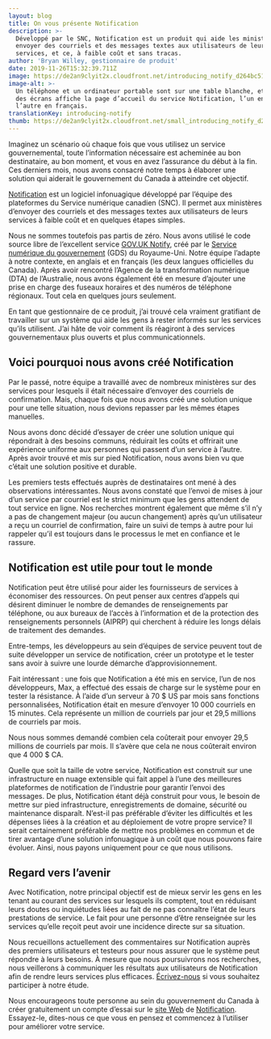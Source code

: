 ```yaml
---
layout: blog
title: On vous présente Notification
description: >-
  Développé par le SNC, Notification est un produit qui aide les ministères à
  envoyer des courriels et des messages textes aux utilisateurs de leurs
  services, et ce, à faible coût et sans tracas.
author: 'Bryan Willey, gestionnaire de produit'
date: 2019-11-26T15:32:39.711Z
image: https://de2an9clyit2x.cloudfront.net/introducing_notify_d264bc51ad.jpg
image-alt: >-
  Un téléphone et un ordinateur portable sont sur une table blanche, et chacun
  des écrans affiche la page d’accueil du service Notification, l’un en anglais,
  l’autre en français.
translationKey: introducing-notify
thumb: https://de2an9clyit2x.cloudfront.net/small_introducing_notify_d264bc51ad.jpg
---
```

Imaginez un scénario où chaque fois que vous utilisez un service gouvernemental, toute l’information nécessaire est acheminée au bon destinataire, au bon moment, et vous en avez l’assurance du début à la fin. Ces derniers mois, nous avons consacré notre temps à élaborer une solution qui aiderait le gouvernement du Canada à atteindre cet objectif.

[Notification](https://notification.canada.ca/accueil) est un logiciel infonuagique développé par l’équipe des plateformes du Service numérique canadien (SNC). Il permet aux ministères d’envoyer des courriels et des messages textes aux utilisateurs de leurs services à faible coût et en quelques étapes simples.

Nous ne sommes toutefois pas partis de zéro. Nous avons utilisé le code source libre de l’excellent service [GOV.UK Notify](https://www.notifications.service.gov.uk/), créé par le [Service numérique du gouvernement](https://gds.blog.gov.uk) (GDS) du Royaume-Uni. Notre équipe l’adapte à notre contexte, en anglais et en français (les deux langues officielles du Canada). Après avoir rencontré l’Agence de la transformation numérique (DTA) de l’Australie, nous avons également été en mesure d’ajouter une prise en charge des fuseaux horaires et des numéros de téléphone régionaux. Tout cela en quelques jours seulement.

En tant que gestionnaire de ce produit, j’ai trouvé cela vraiment gratifiant de travailler sur un système qui aide les gens à rester informés sur les services qu’ils utilisent. J’ai hâte de voir comment ils réagiront à des services gouvernementaux plus ouverts et plus communicationnels.

## Voici pourquoi nous avons créé Notification

Par le passé, notre équipe a travaillé avec de nombreux ministères sur des services pour lesquels il était nécessaire d’envoyer des courriels de confirmation. Mais, chaque fois que nous avons créé une solution unique pour une telle situation, nous devions repasser par les mêmes étapes manuelles.

Nous avons donc décidé d’essayer de créer une solution unique qui répondrait à des besoins communs, réduirait les coûts et offrirait une expérience uniforme aux personnes qui passent d’un service à l’autre. Après avoir trouvé et mis sur pied Notification, nous avons bien vu que c’était une solution positive et durable.

Les premiers tests effectués auprès de destinataires ont mené à des observations intéressantes. Nous avons constaté que l’envoi de mises à jour d’un service par courriel est le strict minimum que les gens attendent de tout service en ligne. Nos recherches montrent également que même s’il n’y a pas de changement majeur (ou aucun changement) après qu’un utilisateur a reçu un courriel de confirmation, faire un suivi de temps à autre pour lui rappeler qu’il est toujours dans le processus le met en confiance et le rassure.

## Notification est utile pour tout le monde

Notification peut être utilisé pour aider les fournisseurs de services à économiser des ressources. On peut penser aux centres d’appels qui désirent diminuer le nombre de demandes de renseignements par téléphone, ou aux bureaux de l’accès à l’information et de la protection des renseignements personnels (AIPRP) qui cherchent à réduire les longs délais de traitement des demandes.

Entre-temps, les développeurs au sein d’équipes de service peuvent tout de suite développer un service de notification, créer un prototype et le tester sans avoir à suivre une lourde démarche d’approvisionnement.

Fait intéressant : une fois que Notification a été mis en service, l’un de nos développeurs, Max, a effectué des essais de charge sur le système pour en tester la résistance. À l’aide d’un serveur à 70 $ US par mois sans fonctions personnalisées, Notification était en mesure d’envoyer 10 000 courriels en 15 minutes. Cela représente un million de courriels par jour et 29,5 millions de courriels par mois.

Nous nous sommes demandé combien cela coûterait pour envoyer 29,5 millions de courriels par mois. Il s’avère que cela ne nous coûterait environ que 4 000 $ CA.

Quelle que soit la taille de votre service, Notification est construit sur une infrastructure en nuage extensible qui fait appel à l’une des meilleures plateformes de notification de l’industrie pour garantir l’envoi des messages. De plus, Notification étant déjà construit pour vous, le besoin de mettre sur pied infrastructure, enregistrements de domaine, sécurité ou maintenance disparaît. N’est-il pas préférable d’éviter les difficultés et les dépenses liées à la création et au déploiement de votre propre service? Il serait certainement préférable de mettre nos problèmes en commun et de tirer avantage d’une solution infonuagique à un coût que nous pouvons faire évoluer. Ainsi, nous payons uniquement pour ce que nous utilisons.

## Regard vers l’avenir

Avec Notification, notre principal objectif est de mieux servir les gens en les tenant au courant des services sur lesquels ils comptent, tout en réduisant leurs doutes ou inquiétudes liées au fait de ne pas connaître l’état de leurs prestations de service. Le fait pour une personne d’être renseignée sur les services qu’elle reçoit peut avoir une incidence directe sur sa situation.

Nous recueillons actuellement des commentaires sur Notification auprès des premiers utilisateurs et testeurs pour nous assurer que le système peut répondre à leurs besoins. À mesure que nous poursuivrons nos recherches, nous veillerons à communiquer les résultats aux utilisateurs de Notification afin de rendre leurs services plus efficaces. [Écrivez-nous](mailto:cds-snc@tbs-sct.gc.ca) si vous souhaitez participer à notre étude.

Nous encourageons toute personne au sein du gouvernement du Canada à créer gratuitement un compte d’essai sur le [site Web](https://notification.alpha.canada.ca/) de [Notification](https://notification.canada.ca/accueil). Essayez-le, dites-nous ce que vous en pensez et commencez à l’utiliser pour améliorer votre service.

